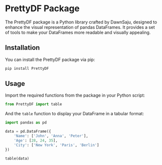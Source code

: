 # PrettyDF Package

The PrettyDF package is a Python library crafted by DawnSaju, designed to enhance the visual representation of pandas DataFrames. It provides a set of tools to make your DataFrames more readable and visually appealing.

## Installation

You can install the PrettyDF package via pip:

```bash
pip install PrettyDF
```

## Usage

Import the required functions from the package in your Python script:

```python
from PrettyDF import table
```

And the `table` function to display your DataFrame in a tabular format:

```python
import pandas as pd

data = pd.DataFrame({
    'Name': ['John', 'Anna', 'Peter'],
    'Age': [28, 24, 35],
    'City': ['New York', 'Paris', 'Berlin']
})

table(data)
```